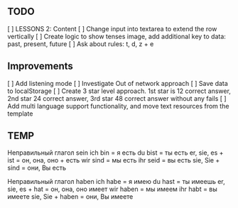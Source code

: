## TODO
[ ] LESSONS 2: Content
[ ] Change input into textarea to extend the row vertically
[ ] Create logic to show tenses image, add additional key to data: past, present, future
[ ] Ask about rules: t, d, z + e
## Improvements
[ ] Add listening mode
[ ] Investigate Out of network approach
[ ] Save data to localStorage
[ ] Create 3 star level approach. 1st star is 12 correct answer, 2nd star 24 correct answer, 3rd star 48 correct answer without any fails
[ ] Add multi language support functionality, and move text resources from the template

## TEMP
Неправильный глагол sein
ich bin = я есть
du bist = ты есть
er, sie, es + ist = он, она, оно + есть
wir sind = мы есть
ihr seid = вы есть
sie, Sie + sind = они, Вы есть

Неправильный глагол haben
ich habe = я имею
du hast = ты имеешь
er, sie, es + hat = он, она, оно имеет
wir haben = мы имеем
ihr habt = вы имеете
sie, Sie + haben = они, Вы имеете

